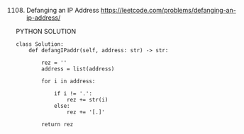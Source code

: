 1108. Defanging an IP Address
https://leetcode.com/problems/defanging-an-ip-address/

PYTHON SOLUTION

```
class Solution:
    def defangIPaddr(self, address: str) -> str:

        rez = ''
        address = list(address)

        for i in address:

            if i != '.':
                rez += str(i)
            else:
                rez += '[.]'
                
        return rez        

        
```
